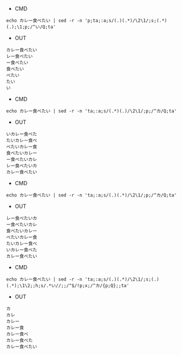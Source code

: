 - CMD

```
echo カレー食べたい | sed -r -n 'p;ta;:a;s/(.)(.*)/\2\1/;s;(.*)(.);\1;p;/^い/Q;ta'
```

- OUT

```
カレー食べたい
レー食べたい
ー食べたい
食べたい
べたい
たい
い
```

- CMD

```
echo カレー食べたい | sed -r -n 'ta;:a;s/(.*)(.)/\2\1/;p;/^カ/Q;ta'
```

- OUT

```
いカレー食べた
たいカレー食べ
べたいカレー食
食べたいカレー
ー食べたいカレ
レー食べたいカ
カレー食べたい
```


- CMD

```
echo カレー食べたい | sed -r -n 'ta;:a;s/(.)(.*)/\2\1/;p;/^カ/Q;ta'
```

- OUT

```
レー食べたいカ
ー食べたいカレ
食べたいカレー
べたいカレー食
たいカレー食べ
いカレー食べた
カレー食べたい
```


- CMD

```
echo カレー食べたい | sed -r -n 'ta;:a;s/(.)(.*)/\2\1/;s;(.)(.*);\1\2;;h;s/.*い//;;/^$/!p;x;/^カ/{p;Q};;ta'
```

- OUT


```
カ
カレ
カレー
カレー食
カレー食べ
カレー食べた
カレー食べたい
```
